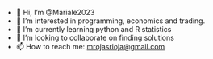 - 👋 Hi, I’m @Mariale2023
- 👀 I’m interested in programming, economics and trading.
- 🌱 I’m currently learning python and R statistics
- 💞️ I’m looking to collaborate on finding solutions
- 📫 How to reach me: mrojasrioja@gmail.com

<!---
Mariale2023/Mariale2023 is a ✨ special ✨ repository because its `README.md` (this file) appears on your GitHub profile.
You can click the Preview link to take a look at your changes.
--->
